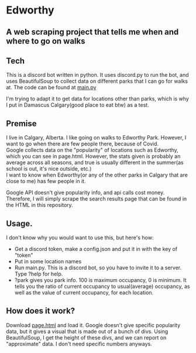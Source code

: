 # Edworthy
## A web scraping project that tells me when and where to go on walks

## Tech
This is a discord bot written in python.
It uses discord.py to run the bot, and uses BeautifulSoup to collect data on different parks that I can go for walks at.
The code can be found at [main.py](https://github.com/dungwoong/edworthy/blob/master/main.py)

I'm trying to adapt it to get data for locations other than parks, which is why I put in Damascus Calgary(good place to eat btw) as a test.

## Premise
I live in Calgary, Alberta. I like going on walks to Edworthy Park. However, I want to go when there are few people there, because of Covid.<br>
Google collects data on the "popularity" of locations such as Edworthy, which you can see in page.html. However, the stats given is probably an average across all seasons, and true is usually different in the summer(as school is out, it's nice outside, etc.)<br>
I want to know when Edworthy(or any of the other parks in Calgary that are close to me) has few people in it.<br>

Google API doesn't give popularity info, and api calls cost money. Therefore, I will simply scrape the search results page that can be found in the HTML in this repository.

## Usage.
I don't know why you would want to use this, but here's how:<br>
 - Get a discord token, make a config.json and put it in with the key of "token"
 - Put in some location names
 - Run main.py. This is a discord bot, so you have to invite it to a server. Type ?help for help.
 - ?park gives you park info. 100 is maximum occupancy, 0 is minimum. It tells you the ratio of current occupancy to usual(average) occupancy, as well as the value of current occupancy, for each location.
 
 ## How does it work?
 Download [page.html](https://github.com/dungwoong/edworthy/blob/master/page.html) and load it. Google doesn't give specific popularity data, but it gives a visual that is made out of a bunch of divs.
 Using BeautifulSoup, I get the height of these divs, and we can report on "approximate" data. I don't need specific numbers anyways.

